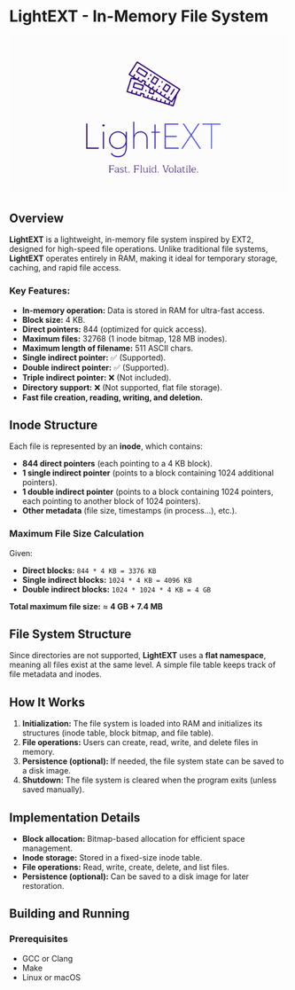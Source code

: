 # LightEXT - In-Memory File System

<img src="logo.png" alt="logo"/>

## Overview

**LightEXT** is a lightweight, in-memory file system inspired by EXT2, designed for high-speed file operations. Unlike traditional file systems, **LightEXT** operates entirely in RAM, making it ideal for temporary storage, caching, and rapid file access.

### Key Features:
- **In-memory operation:** Data is stored in RAM for ultra-fast access.
- **Block size:** 4 KB.
- **Direct pointers:** 844 (optimized for quick access).
- **Maximum files:** 32768 (1 inode bitmap, 128 MB inodes).
- **Maximum length of filename:** 511 ASCII chars.
- **Single indirect pointer:** ✅ (Supported).
- **Double indirect pointer:** ✅ (Supported).
- **Triple indirect pointer:** ❌ (Not included).
- **Directory support:** ❌ (Not supported, flat file storage).
- **Fast file creation, reading, writing, and deletion.**

## Inode Structure

Each file is represented by an **inode**, which contains:

- **844 direct pointers** (each pointing to a 4 KB block).
- **1 single indirect pointer** (points to a block containing 1024 additional pointers).
- **1 double indirect pointer** (points to a block containing 1024 pointers, each pointing to another block of 1024 pointers).
- **Other metadata** (file size, timestamps (in process...), etc.).

### Maximum File Size Calculation

Given:
- **Direct blocks:** `844 * 4 KB = 3376 KB`
- **Single indirect blocks:** `1024 * 4 KB = 4096 KB`
- **Double indirect blocks:** `1024 * 1024 * 4 KB = 4 GB`

**Total maximum file size:** ≈ **4 GB + 7.4 MB**

## File System Structure

Since directories are not supported, **LightEXT** uses a **flat namespace**, meaning all files exist at the same level. A simple file table keeps track of file metadata and inodes.

## How It Works

1. **Initialization:** The file system is loaded into RAM and initializes its structures (inode table, block bitmap, and file table).
2. **File operations:** Users can create, read, write, and delete files in memory.
3. **Persistence (optional):** If needed, the file system state can be saved to a disk image.
4. **Shutdown:** The file system is cleared when the program exits (unless saved manually).

## Implementation Details

- **Block allocation:** Bitmap-based allocation for efficient space management.
- **Inode storage:** Stored in a fixed-size inode table.
- **File operations:** Read, write, create, delete, and list files.
- **Persistence (optional):** Can be saved to a disk image for later restoration.

## Building and Running

### Prerequisites

- GCC or Clang
- Make
- Linux or macOS
